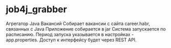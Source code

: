 # job4j_grabber
Агрегатор Java Вакансий
Собирает вакансии с сайта career.habr, связанных с Java
Приложение собирается в jar
Система запускается по расписанию. Период запуска указывается в настройках - app.properties.
Доступ к интерфейсу будет через REST API.
